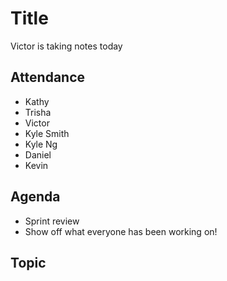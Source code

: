 # Title 

Victor is taking notes today

## Attendance 
- Kathy
- Trisha
- Victor
- Kyle Smith
- Kyle Ng
- Daniel
- Kevin

## Agenda
- Sprint review
- Show off what everyone has been working on!

## Topic
